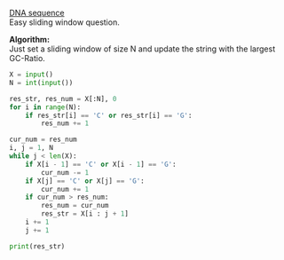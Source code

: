 [DNA sequence](https://www.nowcoder.com/practice/e8480ed7501640709354db1cc4ffd42a?tpId=37&tqId=21286&rp=1&ru=%2Fta%2Fhuawei&qru=%2Fta%2Fhuawei%2Fquestion-ranking&tab=answerKey) <br />
Easy sliding window question. <br />

**Algorithm:** <br />
Just set a sliding window of size N and update the string with the largest GC-Ratio. <br />
````python
X = input()
N = int(input())

res_str, res_num = X[:N], 0
for i in range(N):
    if res_str[i] == 'C' or res_str[i] == 'G':
        res_num += 1

cur_num = res_num
i, j = 1, N
while j < len(X):
    if X[i - 1] == 'C' or X[i - 1] == 'G':
        cur_num -= 1
    if X[j] == 'C' or X[j] == 'G':
        cur_num += 1
    if cur_num > res_num:
        res_num = cur_num
        res_str = X[i : j + 1]
    i += 1
    j += 1

print(res_str)
````

